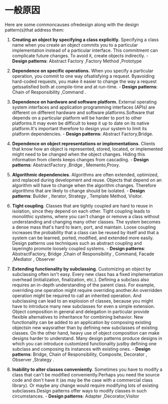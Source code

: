 # 一般原因
Here are some commoncauses ofredesign along with the design pattern(s)that address them:

1. **Creating an object by specifying a class explicitly.** Specifying a class name when you create an object commits you to a particular implementation instead of a particular interface. This commitment can complicate future changes. To avoid it, create objects indirectly. 
	   - **Design patterns**: Abstract Factory ,Factory Method ,Prototype 

2. **Dependence on specific operations.** When you specify a particular operation, you commit to one way ofsatisfying a request. Byavoiding hard-coded requests, you make it easier to change the way a request getssatisfied both at compile-time and at run-time. 
	   - **Design patterns**: Chain of Responsibility ,Command . 

3. **Dependence on hardware and software platform.** External operating system interfaces and application programming interfaces (APIs) are different on different hardware and software platforms.Software that depends on a particular platform will be harder to port to other platforms.It may even be difficult to keep it up to date on its native platform.It's important therefore to design your system to limit its platform dependencies.
	   - **Design patterns**: Abstract Factory,Bridge. 

4. **Dependence on object representations or implementations**. Clients that know how an object is represented, stored, located, or implemented might need to be changed when the object changes. Hiding this information from clients keeps changes from cascading. 
	   - **Design patterns**: AbstractFactory ,Bridge , Memento,Proxy. 
	
5. **Algorithmic dependencies**. Algorithms are often extended, optimized, and replaced during development and reuse. Objects that depend on an algorithm will have to change when the algorithm changes. Therefore algorithms that are likely to change should be isolated. 
	   - **Design patterns**: Builder , Iterator, Strategy , Template Method, Visitor. 


6. **Tight coupling**. Classes that are tightly coupled are hard to reuse in isolation, since they depend on each other. Tight coupling leads to monolithic systems, where you can't change or remove a class without understanding and changing many other classes. The system becomes a dense mass that's hard to learn, port, and maintain. Loose coupling increases the probability that a class can be reused by itself and that a system can be learned, ported, modified, and extended more easily. Design patterns use techniques such as abstract coupling and layeringto promote loosely coupled systems. 
	   - **Design patterns**: AbstractFactory, Bridge ,Chain of Responsibility , Command, Facade ,Mediator , Observer


7. **Extending functionality by subclassing**. Customizing an object by subclassing often isn't easy. Every new class has a fixed implementation overhead (initialization, finalization, etc.). Defining a subclass also requires an in-depth understanding of the parent class. For example, overriding one operation might require overriding another.An overridden operation might be required to call an inherited operation. And subclassing can lead to an explosion of classes, because you might have to introduce many new subclasses for even a simple extension. Object composition in general and delegation in particular provide flexible alternatives to inheritance for combining behavior. New functionality can be added to an application by composing existing objectsin new waysrather than by defining new subclasses of existing classes. On the other hand, heavy use of object composition can make designs harder to understand. Many design patterns produce designs in which you can introduce customized functionality justby defining one subclass and composing its instances with existing ones. 
	   - **Design patterns**: Bridge, Chain of Responsibility, Composite, Decorator , Observer ,Strategy . 


8. **Inability to alter classes conveniently**. Sometimes you have to modify a class that can't be modified conveniently.Perhaps you need the source code and don't have it (as may be the case with a commercial class library). Or maybe any change would require modifying lots of existing subclasses.Design patterns  offer ways to modify classes in such circumstances. 
       - **Design patterns**: Adapter ,Decorator,Visitor